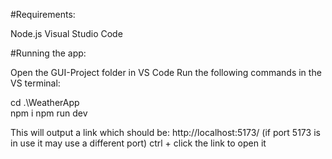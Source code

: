 #Requirements:

Node.js
Visual Studio Code


#Running the app:

Open the GUI-Project folder in VS Code
Run the following commands in the VS terminal:

cd .\WeatherApp\
npm i
npm run dev

This will output a link which should be:
http://localhost:5173/ (if port 5173 is in use it may use a different port)
ctrl + click the link to open it

